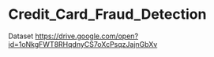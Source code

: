 # Credit_Card_Fraud_Detection

Dataset 
https://drive.google.com/open?id=1oNkgFWT8RHqdnyCS7oXcPsqzJajnGbXv
